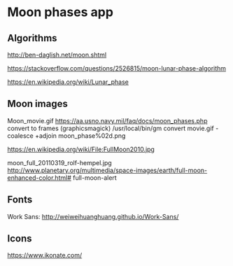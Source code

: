 
# Moon phases app



## Algorithms

http://ben-daglish.net/moon.shtml

https://stackoverflow.com/questions/2526815/moon-lunar-phase-algorithm

https://en.wikipedia.org/wiki/Lunar_phase


## Moon images

Moon_movie.gif
https://aa.usno.navy.mil/faq/docs/moon_phases.php
convert to frames
(graphicsmagick)
/usr/local/bin/gm convert movie.gif -coalesce +adjoin moon_phase%02d.png


https://en.wikipedia.org/wiki/File:FullMoon2010.jpg

moon_full_20110319_rolf-hempel.jpg
http://www.planetary.org/multimedia/space-images/earth/full-moon-enhanced-color.html# full-moon-alert

## Fonts

Work Sans: http://weiweihuanghuang.github.io/Work-Sans/

## Icons

https://www.ikonate.com/

